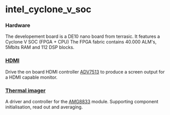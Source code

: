 # intel_cyclone_v_soc


### Hardware
The developement board is a DE10 nano board from terrasic.
It features a Cyclone V SOC (FPGA + CPU)
The FPGA fabric contains 40.000 ALM's, 5Mbits RAM and 112 DSP blocks.

### [HDMI](/hdmi)
Drive the on board HDMI controller 
[ADV7513](https://www.analog.com/en/products/adv7513.html) 
to produce a screen output for a HDMI capable monitor.

### [Thermal imager](/heat_sens)
A driver and controller for the 
[AMG8833](https://industry.panasonic.eu/components/sensors/industrial-sensors/grid-eye/amg88xx-high-performance-type/amg8833-amg8833)
module. Supporting component initialisation, read out and averaging.